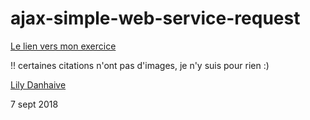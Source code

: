 # ajax-simple-web-service-request

 [Le lien vers mon exercice](https://lilyda08.github.io/ajax-simple-web-service-request/)
 
 !! certaines citations n'ont pas d'images, je n'y suis pour rien :)


[Lily Danhaive](https://github.com/LilyDa08/)

 7 sept 2018
 
 
